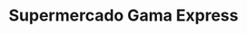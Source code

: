 ---
title: "Supermercado Gama Express"
url: /caracas/supermercado-gama-express-avenida-ohiggins/
shop: Supermarkt
---
